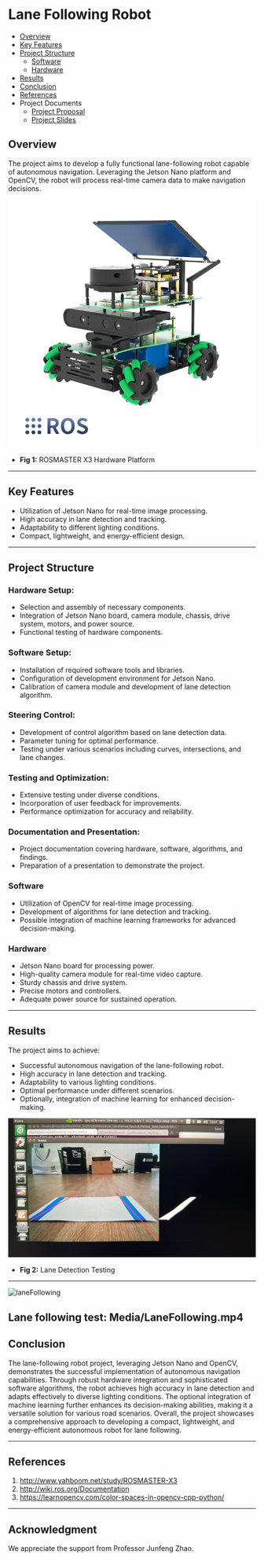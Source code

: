 # Lane Following Robot


- [Overview](#overview)
- [Key Features](#key-features)
- [Project Structure](#project-structure)
  - [Software](#software)
  - [Hardware](#hardware)
- [Results](#results)
- [Conclusion](#conclusion)
- [References](#references)
- Project Documents
  - [Project Proposal](Documents/Project_Proposal.pdf)
  - [Project Slides](Documents/EGR530_Lane_Following.pptx)

## Overview

The project aims to develop a fully functional lane-following robot capable of autonomous navigation. Leveraging the Jetson Nano platform and OpenCV, the robot will process real-time camera data to make navigation decisions.

![ROSMASTER](Media/hardware_assembly.jpg)
- **Fig 1:** ROSMASTER X3 Hardware Platform
---
## Key Features

- Utilization of Jetson Nano for real-time image processing.
- High accuracy in lane detection and tracking.
- Adaptability to different lighting conditions.
- Compact, lightweight, and energy-efficient design.
---
## Project Structure

### Hardware Setup:
- Selection and assembly of necessary components.
- Integration of Jetson Nano board, camera module, chassis, drive system, motors, and power source.
- Functional testing of hardware components.

### Software Setup:
- Installation of required software tools and libraries.
- Configuration of development environment for Jetson Nano.
- Calibration of camera module and development of lane detection algorithm.

### Steering Control:
- Development of control algorithm based on lane detection data.
- Parameter tuning for optimal performance.
- Testing under various scenarios including curves, intersections, and lane changes.

### Testing and Optimization:
- Extensive testing under diverse conditions.
- Incorporation of user feedback for improvements.
- Performance optimization for accuracy and reliability.

### Documentation and Presentation:
- Project documentation covering hardware, software, algorithms, and findings.
- Preparation of a presentation to demonstrate the project.

### Software

- Utilization of OpenCV for real-time image processing.
- Development of algorithms for lane detection and tracking.
- Possible integration of machine learning frameworks for advanced decision-making.

### Hardware

- Jetson Nano board for processing power.
- High-quality camera module for real-time video capture.
- Sturdy chassis and drive system.
- Precise motors and controllers.
- Adequate power source for sustained operation.
---
## Results

The project aims to achieve:

- Successful autonomous navigation of the lane-following robot.
- High accuracy in lane detection and tracking.
- Adaptability to various lighting conditions.
- Optimal performance under different scenarios.
- Optionally, integration of machine learning for enhanced decision-making.

![laneDetection](Media/LaneDetection.jpeg)
- **Fig 2:** Lane Detection Testing
---
![laneFollowing](Media/LaneFollowing.gif)

Lane following test: Media/LaneFollowing.mp4
---

## Conclusion

The lane-following robot project, leveraging Jetson Nano and OpenCV, demonstrates the successful implementation of autonomous navigation capabilities. Through robust hardware integration and sophisticated software algorithms, the robot achieves high accuracy in lane detection and adapts effectively to diverse lighting conditions. The optional integration of machine learning further enhances its decision-making abilities, making it a versatile solution for various road scenarios. Overall, the project showcases a comprehensive approach to developing a compact, lightweight, and energy-efficient autonomous robot for lane following.

---

## References

1. http://www.yahboom.net/study/ROSMASTER-X3
2. http://wiki.ros.org/Documentation
3. https://learnopencv.com/color-spaces-in-opencv-cpp-python/
---
## Acknowledgment
We appreciate the support from Professor Junfeng Zhao.
